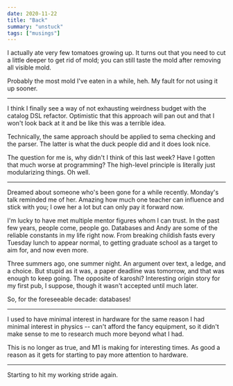 ```yaml
---
date: 2020-11-22
title: "Back"
summary: "unstuck"
tags: ["musings"]
---
```


I actually ate very few tomatoes growing up. It turns out that you need to cut a little deeper to get rid of mold; you can still taste the mold after removing all visible mold.

Probably the most mold I've eaten in a while, heh. My fault for not using it up sooner.

---

I think I finally see a way of not exhausting weirdness budget with the catalog DSL refactor. Optimistic that this approach will pan out and that I won't look back at it and be like this was a terrible idea.

Technically, the same approach should be applied to sema checking and the parser. The latter is what the duck people did and it does look nice.

The question for me is, why didn't I think of this last week? Have I gotten that much worse at programming? The high-level principle is literally just modularizing things. Oh well.

---

Dreamed about someone who's been gone for a while recently. Monday's talk reminded me of her. Amazing how much one teacher can influence and stick with you; I owe her a lot but can only pay it forward now.

I'm lucky to have met multiple mentor figures whom I can trust. In the past few years, people come, people go. Databases and Andy are some of the reliable constants in my life right now. From breaking childish fasts every Tuesday lunch to appear normal, to getting graduate school as a target to aim for, and now even more.

Three summers ago, one summer night. An argument over text, a ledge, and a choice. But stupid as it was, a paper deadline was tomorrow, and that was enough to keep going. The opposite of karoshi? Interesting origin story for my first pub, I suppose, though it wasn't accepted until much later.

So, for the foreseeable decade: databases!

---

I used to have minimal interest in hardware for the same reason I had minimal interest in physics -- can't afford the fancy equipment, so it didn't make sense to me to research much more beyond what I had.

This is no longer as true, and M1 is making for interesting times. As good a reason as it gets for starting to pay more attention to hardware.

---

Starting to hit my working stride again.

